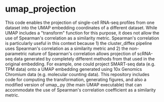 # umap_projection

This code enables the projection of single-cell RNA-seq profiles from one dataset into the UMAP embedding coordinates of a different dataset. While UMAP includes a "transform" function for this purpose, it does not allow the use of Spearman's correlation as a similarity metric. Spearman's correlation is particularly useful in this context because 1) the cluster_diffex pipeline uses Spearman's correlation as a similarity metric and 2) the non-parametric nature of Spearman's correlation allows projection of scRNA-seq data generated by completely different methods from that used in the original embedding.  For example, one could project SMART-seq data (e.g. TPM data) onto a UMAP embedding generated using 10x Genomics Chromium data (e.g. molecular counting data). This repository includes code for computing the transformation, generating figures, and also a modified version of umap_.py (the main UMAP executable) that can accommodate the use of Spearman's correlation coefficient as a similarity metric.
